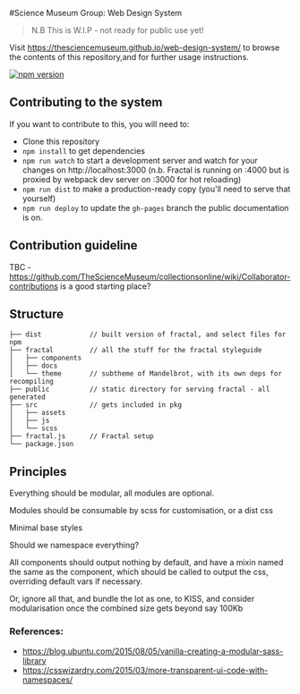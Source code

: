 #Science Museum Group: Web Design System

> N.B This is W.I.P - not ready for public use yet!

Visit https://thesciencemuseum.github.io/web-design-system/ to browse the contents of this repository,and for further usage instructions.

[![npm version](https://badge.fury.io/js/smg-web-design-system.svg)](https://badge.fury.io/js/smg-web-design-system)

## Contributing to the system

If you want to contribute to this, you will need to:

- Clone this repository
- `npm install` to get dependencies
- `npm run watch` to start a development server and watch for your changes on http://localhost:3000 (n.b. Fractal is running on :4000 but is proxied by webpack dev server on :3000 for hot reloading)
- `npm run dist` to make a production-ready copy (you'll need to serve that yourself)
- `npm run deploy` to update the `gh-pages` branch the public documentation is on.

## Contribution guideline

TBC - https://github.com/TheScienceMuseum/collectionsonline/wiki/Collaborator-contributions is a good starting place?

## Structure

```
├── dist            // built version of fractal, and select files for npm
├── fractal         // all the stuff for the fractal styleguide
│   ├── components
│   ├── docs
│   └── theme       // subtheme of Mandelbrot, with its own deps for recompiling
├── public          // static directory for serving fractal - all generated
├── src             // gets included in pkg
│   ├── assets
│   ├── js
│   └── scss
├── fractal.js      // Fractal setup
└── package.json
```

## Principles

Everything should be modular, all modules are optional.

Modules should be consumable by scss for customisation, or a dist css

Minimal base styles

Should we namespace everything?

All components should output nothing by default, and have a mixin named the same as the component, which should be called to output the css, overriding default vars if necessary.

Or, ignore all that, and bundle the lot as one, to KISS, and consider modularisation once the combined size gets beyond say 100Kb

### References:

- https://blog.ubuntu.com/2015/08/05/vanilla-creating-a-modular-sass-library
- https://csswizardry.com/2015/03/more-transparent-ui-code-with-namespaces/
